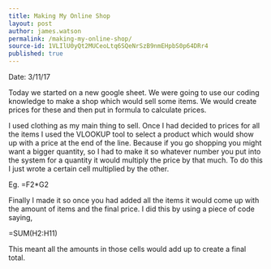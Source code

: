 ```yaml
---
title: Making My Online Shop
layout: post
author: james.watson
permalink: /making-my-online-shop/
source-id: 1VLIlU0yQt2MUCeoLtq6SQeNrSzB9nmEHpbS0p64DRr4
published: true
---
```

Date: 3/11/17

Today we started on a new google sheet. We were going to use our coding knowledge to make a shop which would sell some items. We would create prices for these and then put in formula to calculate prices. 

I used clothing as my main thing to sell. Once I had decided to prices for all the items I used the VLOOKUP tool to select a product which would show up with a price at the end of the line. Because if you go shopping you might want a bigger quantity, so I had to make it so whatever number you put into the system for a quantity it would multiply the price by that much. To do this I just wrote a certain cell multiplied by the other.

Eg. =F2*G2

Finally I made it so once you had added all the items it would come up with the amount of items and the final price. I did this by using a piece of code saying, 

=SUM(H2:H11)

This meant all the amounts in those cells would add up to create a final total.

